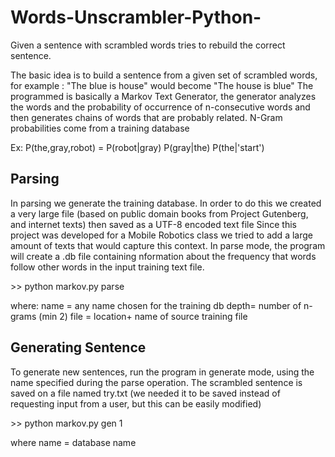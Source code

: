 # Words-Unscrambler-Python-

<p>
Given a sentence with scrambled words tries to rebuild the correct sentence.


The basic idea is to build a sentence from a given set of scrambled words, for example : "The blue is house" would become "The house is blue"
The programmed is basically a Markov Text Generator, the generator analyzes the words and the probability of occurrence of n-consecutive words and then generates chains of words that are probably related.
N-Gram probabilities come from a training database 
<p>Ex: P(the,gray,robot) = P(robot|gray) P(gray|the) P(the|'start') </p>
</p>

<h2>Parsing </h2>
<p scolor: red;>
In parsing we generate the training database. In order to do this we created a very large file (based on public domain books from Project Gutenberg, and internet texts) then saved as a UTF-8 encoded text file
Since this project was developed for a Mobile Robotics class we tried to add a large amount of texts that would capture this context.
In parse mode, the program will create a .db file containing nformation about the frequency that words follow other words in the input training text file.
</p>

<p>
>> python markov.py parse <name> <depth> <file>
</p>
where:
name = any name chosen for the training db
depth= number of n-grams (min 2)
file = location+ name of source training file


<h2>Generating Sentence </h2>
To generate new sentences, run the program in generate mode, using the name specified during the parse operation. The scrambled sentence is saved on a file named try.txt (we needed it to be saved instead of requesting input from a user, but this can be easily modified)
<p>
>> python markov.py gen <name> 1
</p>
 where name = database name 
